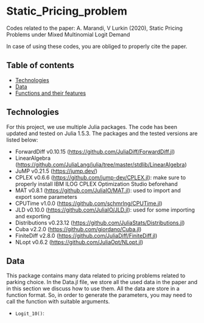 # Static_Pricing_problem
Codes related to the paper: A. Marandi, V Lurkin (2020), Static Pricing Problems under Mixed Multinomial Logit Demand

In case of using these codes, you are obliged to properly cite the paper.  

## Table of contents
* [Technologies](#technologies)
* [Data](#Data)
* [Functions and their features](#Functions-and-their-features)

## Technologies
For this project, we use multiple Julia packages. The code has been updated and tested on Julia 1.5.3. The packages and the tested versions are listed below:
* ForwardDiff v0.10.15 (https://github.com/JuliaDiff/ForwardDiff.jl)
* LinearAlgebra (https://github.com/JuliaLang/julia/tree/master/stdlib/LinearAlgebra)
* JuMP v0.21.5 (https://jump.dev/)
* CPLEX v0.6.6 (https://github.com/jump-dev/CPLEX.jl): make sure to properly install IBM ILOG CPLEX Optimization Studio beforehand
* MAT v0.8.1 (https://github.com/JuliaIO/MAT.jl): used to import and export some parameters
* CPUTime v1.0.0 (https://github.com/schmrlng/CPUTime.jl)
* JLD v0.10.0 (https://github.com/JuliaIO/JLD.jl): used for some importing and exporting
* Distributions v0.23.12 (https://github.com/JuliaStats/Distributions.jl)
* Cuba v2.2.0 (https://github.com/giordano/Cuba.jl)
* FiniteDiff v2.8.0 (https://github.com/JuliaDiff/FiniteDiff.jl)
* NLopt v0.6.2 (https://github.com/JuliaOpt/NLopt.jl)

## Data
This package contains many data related to pricing problems related to parking choice. In the Data.jl file, we store all the used data in the paper and in this section we discuss how to use them.
All the data are store in a function format. So, in order to generate the parameters, you may need to call the function with suitable arguments. 
* ``` Logit_10() ```: 


